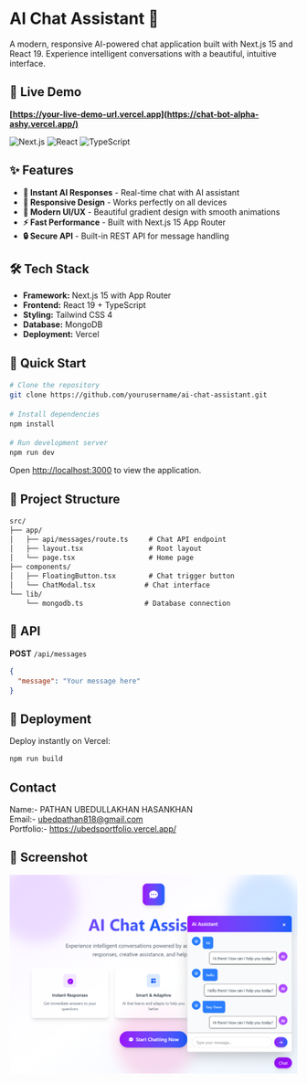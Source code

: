 # AI Chat Assistant 🤖

A modern, responsive AI-powered chat application built with Next.js 15 and React 19. Experience intelligent conversations with a beautiful, intuitive interface.

## 🎯 Live Demo

**[https://your-live-demo-url.vercel.app](https://chat-bot-alpha-ashy.vercel.app/)**

![Next.js](https://img.shields.io/badge/Next.js-15+-black?style=flat-square&logo=next.js)
![React](https://img.shields.io/badge/React-19+-blue?style=flat-square&logo=react)
![TypeScript](https://img.shields.io/badge/TypeScript-5+-blue?style=flat-square&logo=typescript)

## ✨ Features

- **🚀 Instant AI Responses** - Real-time chat with AI assistant
- **📱 Responsive Design** - Works perfectly on all devices
- **🎨 Modern UI/UX** - Beautiful gradient design with smooth animations
- **⚡ Fast Performance** - Built with Next.js 15 App Router
- **🔒 Secure API** - Built-in REST API for message handling

## 🛠️ Tech Stack

- **Framework:** Next.js 15 with App Router
- **Frontend:** React 19 + TypeScript
- **Styling:** Tailwind CSS 4
- **Database:** MongoDB
- **Deployment:** Vercel

## 🚀 Quick Start

```bash
# Clone the repository
git clone https://github.com/yourusername/ai-chat-assistant.git

# Install dependencies
npm install

# Run development server
npm run dev
```

Open [http://localhost:3000](http://localhost:3000) to view the application.

## 📁 Project Structure

```
src/
├── app/
│   ├── api/messages/route.ts     # Chat API endpoint
│   ├── layout.tsx                # Root layout
│   └── page.tsx                  # Home page
├── components/
│   ├── FloatingButton.tsx        # Chat trigger button
│   └── ChatModal.tsx            # Chat interface
└── lib/
    └── mongodb.ts               # Database connection
```

## 🔌 API

**POST** `/api/messages`
```json
{
  "message": "Your message here"
}
```

## 🚀 Deployment

Deploy instantly on Vercel:

```bash
npm run build
```

## Contact
Name:- PATHAN UBEDULLAKHAN HASANKHAN                                                           
Email:- ubedpathan818@gmail.com                                                                
Portfolio:- https://ubedsportfolio.vercel.app/                                                 

## 📱 Screenshot

![Landing Page](./public/demoImage.png)

